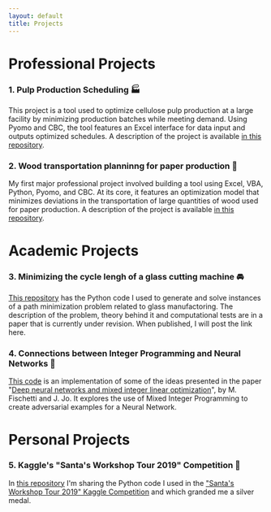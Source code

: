 ```yaml
---
layout: default
title: Projects
---
```


# Professional Projects

### 1. Pulp Production Scheduling 🏭

This project is a tool used to optimize cellulose pulp production at a large facility by minimizing production batches while meeting demand. Using Pyomo and CBC, the tool features an Excel interface for data input and outputs optimized schedules. A description of the project is available [in this repository](https://github.com/ekozyreff/pulp_production_scheduling).

### 2. Wood transportation planninng for paper production 🌲

My first major professional project involved building a tool using Excel, VBA, Python, Pyomo, and CBC. At its core, it features an optimization model that minimizes deviations in the transportation of large quantities of wood used for paper production. A description of the project is available [in this repository](https://github.com/ekozyreff/wood_transportation_planning).

# Academic Projects

### 3. Minimizing the cycle lengh of a glass cutting machine 🚘

[This repository](https://github.com/ekozyreff/tpo_glass_cutting) has the Python code I used to generate and solve instances of a path minimization problem related to glass manufactoring. The description of the problem, theory behind it and computational tests are in a paper that is currently under revision. When published, I will post the link here.


### 4. Connections between Integer Programming and Neural Networks 🔢

[This code](https://github.com/ekozyreff/fischetti_jo_2018) is an implementation of some of the ideas presented in the paper "[Deep neural networks and mixed integer linear optimization](https://doi.org/10.1007/s10601-018-9285-6)", by M. Fischetti and J. Jo. It explores the use of Mixed Integer Programming to create adversarial examples for a Neural Network.


# Personal Projects

### 5. Kaggle's "Santa's Workshop Tour 2019" Competition 🥈

In [this repository](https://github.com/ekozyreff/kaggle_santa_2019) I'm sharing the Python code I used in the ["Santa's Workshop Tour 2019" Kaggle Competition](https://www.kaggle.com/c/santa-workshop-tour-2019/) and which granded me a silver medal.
